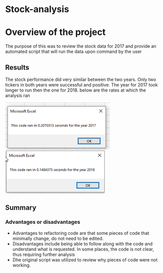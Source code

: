 # Stock-analysis

# Overview of the project
The purpose of this was to review the stock data for 2017 and provide an automated script that will run the data upon command by the user

## Results
The stock performance did very similar between the two years. Only two tickers in both years were successful and positive.
The year for 2017 took longer to run then the one for 2018. below are the rates at which the analysis ran

![2017 Data](2017_data.png)
![2018 Data](2018_data.png)


## Summary
### Advantages or disadvantages
* Advantages to refactoring code are that some pieces of code that minimally change, do not need to be edited. 
* Disadvantages include being able to follow along with the code and understand what is requested. In some places, the code is not clear, thus requiring further analysis
* Dhe original script was utilized to review why pieces of code were not working.

